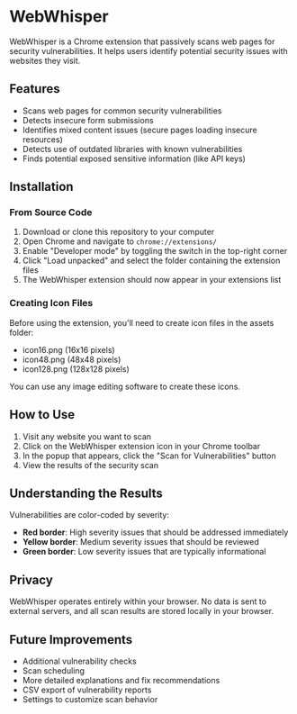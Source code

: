 # WebWhisper

WebWhisper is a Chrome extension that passively scans web pages for security vulnerabilities. It helps users identify potential security issues with websites they visit.

## Features

- Scans web pages for common security vulnerabilities
- Detects insecure form submissions
- Identifies mixed content issues (secure pages loading insecure resources)
- Detects use of outdated libraries with known vulnerabilities
- Finds potential exposed sensitive information (like API keys)

## Installation

### From Source Code

1. Download or clone this repository to your computer
2. Open Chrome and navigate to `chrome://extensions/`
3. Enable "Developer mode" by toggling the switch in the top-right corner
4. Click "Load unpacked" and select the folder containing the extension files
5. The WebWhisper extension should now appear in your extensions list

### Creating Icon Files

Before using the extension, you'll need to create icon files in the assets folder:
- icon16.png (16x16 pixels)
- icon48.png (48x48 pixels)
- icon128.png (128x128 pixels)

You can use any image editing software to create these icons.

## How to Use

1. Visit any website you want to scan
2. Click on the WebWhisper extension icon in your Chrome toolbar
3. In the popup that appears, click the "Scan for Vulnerabilities" button
4. View the results of the security scan

## Understanding the Results

Vulnerabilities are color-coded by severity:
- **Red border**: High severity issues that should be addressed immediately
- **Yellow border**: Medium severity issues that should be reviewed
- **Green border**: Low severity issues that are typically informational

## Privacy

WebWhisper operates entirely within your browser. No data is sent to external servers, and all scan results are stored locally in your browser.

## Future Improvements

- Additional vulnerability checks
- Scan scheduling
- More detailed explanations and fix recommendations
- CSV export of vulnerability reports
- Settings to customize scan behavior